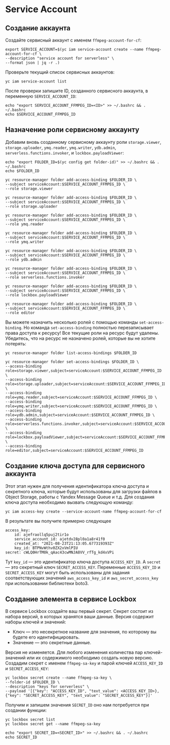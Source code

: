 # Service Account
## Создание аккаунта

Создайте сервисный аккаунт с именем `ffmpeg-account-for-cf`: 

    export SERVICE_ACCOUNT=$(yc iam service-account create --name ffmpeg-account-for-cf \
    --description "service account for serverless" \
    --format json | jq -r .)

Проверьте текущий список сервисных аккаунтов:
     
    yc iam service-account list

После проверки запишите ID, созданного сервисного аккаунта, в переменную `SERVICE_ACCOUNT_ID`:

    echo "export SERVICE_ACCOUNT_FFMPEG_ID=<ID>" >> ~/.bashrc && . ~/.bashrc  
    echo $SERVICE_ACCOUNT_FFMPEG_ID

## Назначение роли сервисному аккаунту

Добавим вновь созданному сервисному аккаунту роли `storage.viewer`, `storage.uploader`, `ymq.reader`, `ymq.writer`, `ydb.admin`, `serverless.functions.invoker`, и `lockbox.payloadViewer`:

    echo "export FOLDER_ID=$(yc config get folder-id)" >> ~/.bashrc && . ~/.bashrc 
    echo $FOLDER_ID

    yc resource-manager folder add-access-binding $FOLDER_ID \
    --subject serviceAccount:$SERVICE_ACCOUNT_FFMPEG_ID \
    --role storage.viewer 

    yc resource-manager folder add-access-binding $FOLDER_ID \
    --subject serviceAccount:$SERVICE_ACCOUNT_FFMPEG_ID \
    --role storage.uploader

    yc resource-manager folder add-access-binding $FOLDER_ID \
    --subject serviceAccount:$SERVICE_ACCOUNT_FFMPEG_ID \
    --role ymq.reader

    yc resource-manager folder add-access-binding $FOLDER_ID \
    --subject serviceAccount:$SERVICE_ACCOUNT_FFMPEG_ID \
    --role ymq.writer 

    yc resource-manager folder add-access-binding $FOLDER_ID \
    --subject serviceAccount:$SERVICE_ACCOUNT_FFMPEG_ID \
    --role ydb.admin 

    yc resource-manager folder add-access-binding $FOLDER_ID \
    --subject serviceAccount:$SERVICE_ACCOUNT_FFMPEG_ID \
    --role serverless.functions.invoker

    yc resource-manager folder add-access-binding $FOLDER_ID \
    --subject serviceAccount:$SERVICE_ACCOUNT_FFMPEG_ID \
    --role lockbox.payloadViewer

    yc resource-manager folder add-access-binding $FOLDER_ID \
    --subject serviceAccount:$SERVICE_ACCOUNT_FFMPEG_ID \
    --role editor

Вы можете назначить несколько ролей с помощью команды `set-access-binding`. Но команда `set-access-binding` полностью перезаписывает права доступа к ресурсу! Все текущие роли на ресурс будут удалены. Убедитесь, что на ресурс не назначено ролей, которые вы не хотите потерять: 

    yc resource-manager folder list-access-bindings $FOLDER_ID

    yc resource-manager folder set-access-bindings $FOLDER_ID \
    --access-binding role=storage.viewer,subject=serviceAccount:$SERVICE_ACCOUNT_FFMPEG_ID \
    --access-binding role=storage.uploader,subject=serviceAccount:$SERVICE_ACCOUNT_FFMPEG_ID \
    --access-binding role=ymq.reader,subject=serviceAccount:$SERVICE_ACCOUNT_FFMPEG_ID \
    --access-binding role=ymq.writer,subject=serviceAccount:$SERVICE_ACCOUNT_FFMPEG_ID \
    --access-binding role=ydb.admin,subject=serviceAccount:$SERVICE_ACCOUNT_FFMPEG_ID \
    --access-binding role=serverless.functions.invoker,subject=serviceAccount:$SERVICE_ACCOUNT_FFMPEG_ID \
    --access-binding role=lockbox.payloadViewer,subject=serviceAccount:$SERVICE_ACCOUNT_FFMPEG_ID \
    --access-binding role=editor,subject=serviceAccount:$SERVICE_ACCOUNT_FFMPEG_ID

## Создание ключа доступа для сервисного аккаунта

Этот этап нужен для получения идентификатора ключа доступа и секретного ключа, которые будут использованы для загрузки файлов в Object Storage, работы с Yandex Message Queue и т.д. Для создания ключа доступа необходимо вызвать следующую команду:

    yc iam access-key create --service-account-name ffmpeg-account-for-cf

В результате вы получите примерно следующее

    access_key:
        id: ajefraollq5puj2tir1o
        service_account_id: ajetdv28pl0a1a8r41f0
        created_at: "2021-08-23T21:13:05.677319393Z"
        key_id: BTPNvWthv0ZX2xVmlPIU
    secret: cWLQ0HrTM0k_qAac43cwMNJA8VV_rfTg_kd4xVPi

Тут `key_id` — это идентификатор ключа доступа `ACCESS_KEY_ID`. А `secret` — это секретный ключ `SECRET_ACCESS_KEY`. Переменные `ACCESS_KEY_ID` и `SECRET_ACCESS_KEY` могут быть использованы для задания соответствующих значений `aws_access_key_id` и `aws_secret_access_key` при использовании библиотеки boto3.

## Создание элемента в сервисе Lockbox

В сервисе Lockbox cоздайте ваш первый секрет. Секрет состоит из набора версий, в которых хранятся ваши данные. Версия содержит наборы ключей и значений:
* Ключ — это несекретное название для значения, по которому вы будете его идентифицировать.
* Значение — это секретные данные.

Версия не изменяется. Для любого изменения количества пар ключей-значений или их содержимого необходимо создать новую версию. Создадим секрет с именем `ffmpeg-sa-key` и парой ключей `ACCESS_KEY_ID` и `SECRET_ACCESS_KEY`: 

    yc lockbox secret create --name ffmpeg-sa-key \
    --folder-id $FOLDER_ID \
    --description "keys for serverless" \
    --payload '[{"key": "ACCESS_KEY_ID", "text_value": <ACCESS_KEY_ID>}, {"key": "SECRET_ACCESS_KEY", "text_value": "SECRET_ACCESS_KEY"}]'

Получим и запишем значения `SECRET_ID` оно нам потребуется при создании функции:
    
    yc lockbox secret list
    yc lockbox secret get --name ffmpeg-sa-key

    echo "export SECRET_ID=<SECRET_ID>" >> ~/.bashrc && . ~/.bashrc
    echo SECRET_ID
